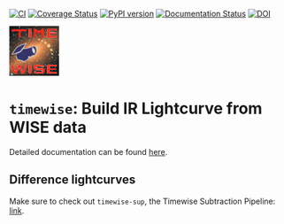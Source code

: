 [![CI](https://github.com/JannisNe/timewise/actions/workflows/continous_integration.yml/badge.svg)](https://github.com/JannisNe/timewise/actions/workflows/continous_integration.yml)
[![Coverage Status](https://coveralls.io/repos/github/JannisNe/timewise/badge.svg?branch=main)](https://coveralls.io/github/JannisNe/timewise?branch=main)
[![PyPI version](https://badge.fury.io/py/timewise.svg)](https://badge.fury.io/py/timewise)
[![Documentation Status](https://readthedocs.org/projects/timewise/badge/?version=latest)](https://timewise.readthedocs.io/en/latest/?badge=latest)
[![DOI](https://zenodo.org/badge/449677569.svg)](https://zenodo.org/badge/latestdoi/449677569)


![](docs/source/timewise.png)
# `timewise`: Build IR Lightcurve from WISE data
Detailed documentation can be found [here](https://timewise.readthedocs.io/en/latest/). 

## Difference lightcurves
Make sure to check out `timewise-sup`, the Timewise Subtraction Pipeline: 
[link](https://gitlab.desy.de/jannisnecker/timewise_sup).
